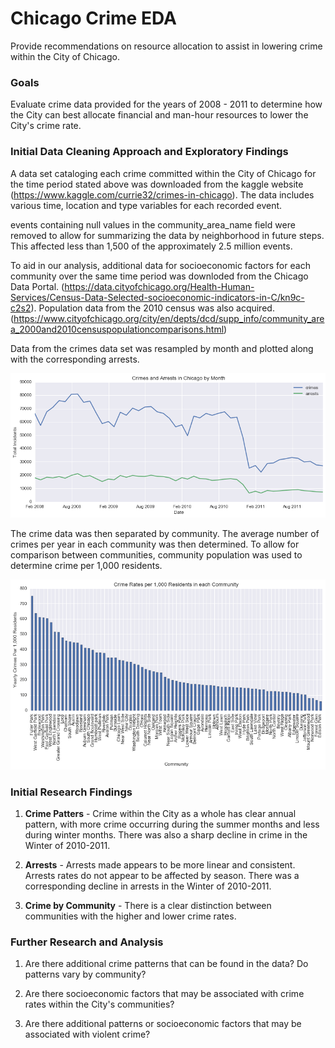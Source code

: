 # Chicago Crime EDA
Provide recommendations on resource allocation to assist in lowering crime within the City of Chicago.

### Goals
Evaluate crime data provided for the years of 2008 - 2011 to determine how the City can best allocate financial and man-hour resources to lower the City's crime rate.

### Initial Data Cleaning Approach and Exploratory Findings
A data set cataloging each crime committed within the City of Chicago for the time period stated above was downloaded from the kaggle website (https://www.kaggle.com/currie32/crimes-in-chicago).  The data includes various time, location and type variables for each recorded event.

events containing null values in the community_area_name field were removed to allow for summarizing the data by neighborhood in future steps.  This affected less than 1,500 of the approximately 2.5 million events.

To aid in our analysis, additional data for socioeconomic factors for each community over the same time period was downloded from the Chicago Data Portal. (https://data.cityofchicago.org/Health-Human-Services/Census-Data-Selected-socioeconomic-indicators-in-C/kn9c-c2s2).  Population data from the 2010 census was also acquired. (https://www.cityofchicago.org/city/en/depts/dcd/supp_info/community_area_2000and2010censuspopulationcomparisons.html)

Data from the crimes data set was resampled by month and plotted along with the corresponding arrests.

![Crimes and Arrests in Chicago by Month](figures/crime_by_month.png)

The crime data was then separated by community.  The average number of crimes per year in each community was then determined.  To allow for comparison between communities, community population was used to determine crime per 1,000 residents.

![Crime Rates per 1,000 Residents in each Community](figures/crime_rate_per_community.png)

### Initial Research Findings

1. **Crime Patters** - Crime within the City as a whole has clear annual pattern, with more crime occurring during the summer months and less during winter months.  There was also a sharp decline in crime in the Winter of 2010-2011.

2. **Arrests** - Arrests made appears to be more linear and consistent.  Arrests rates do not appear to be affected by season.  There was a corresponding decline in arrests in the Winter of 2010-2011.

3. **Crime by Community** - There is a clear distinction between communities with the higher and lower crime rates.

### Further Research and Analysis

1. Are there additional crime patterns that can be found in the data?  Do patterns vary by community?

2. Are there socioeconomic factors that may be associated with crime rates within the City's communities?

3. Are there additional patterns or socioeconomic factors that may be associated with violent crime?
